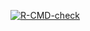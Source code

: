 <!-- badges: start -->
  [![R-CMD-check](https://github.com/srhaup2/my.lm/workflows/R-CMD-check/badge.svg)](https://github.com/srhaup2/my.lm/actions)
  <!-- badges: end -->

